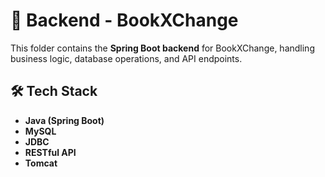 # 📂 Backend - BookXChange

This folder contains the **Spring Boot backend** for BookXChange, handling business logic, database operations, and API endpoints.

## 🛠️ Tech Stack
- **Java (Spring Boot)**
- **MySQL** 
- **JDBC** 
- **RESTful API**
- **Tomcat**
